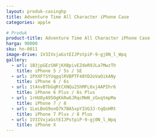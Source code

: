 ```yaml
---
layout: produk-casinghp
title: Adventure Time All Character iPhone Case
categories: apple

# Produk
product-title: Adventure Time All Character iPhone Case
harga: 90000
sku: hn-0011
image-drive: 1V3IVxjaGstEIJPstpiP-9-gj0N_l_Wpq
gallery:
  - url: 1B3jpGEzSNFjKXBpivEZdeR9JLa7MwzTh
    title: iPhone 5 / 5s / SE
  - url: 1PXXFfSYUqgqlRVBPTF48YD2oVaOikANy
    title: iPhone 6 / 6s
  - url: 1t4nvBTbGqRtCXNQu2ShMFL6xj4APIhr6
    title: iPhone 6 Plus / 6s Plus
  - url: 1rHU8yA95OgKkRw6JRqcMmN_zGxqtmpMa
    title: iPhone 7 / 8
  - url: 1LeLBoG9onQ7k7BA5xpYIUG3J-tqQsHRt
    title: iPhone 7 Plus / 8 Plus
  - url: 1V3IVxjaGstEIJPstpiP-9-gj0N_l_Wpq
    title: iPhone X
---
```

